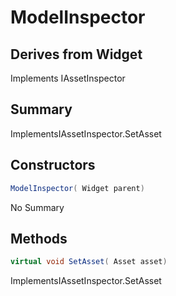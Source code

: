 # ModelInspector

## Derives from Widget
Implements IAssetInspector

## Summary

ImplementsIAssetInspector.SetAsset
## Constructors

```c#
ModelInspector( Widget parent) 
```
No Summary
## Methods

```c#
virtual void SetAsset( Asset asset) 
```
ImplementsIAssetInspector.SetAsset
